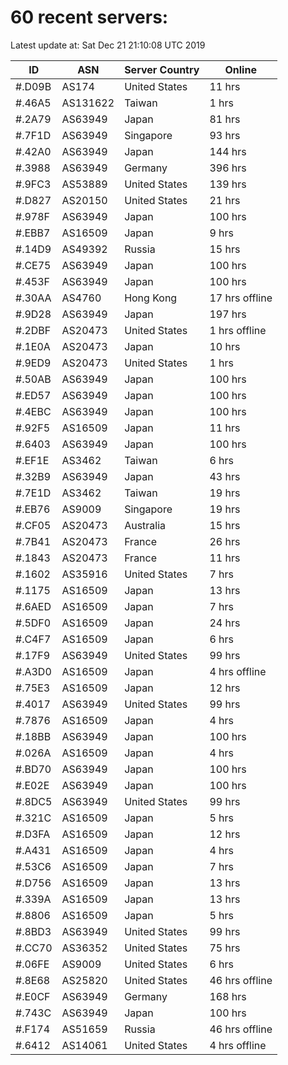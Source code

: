 # 60 recent servers:

Latest update at: Sat Dec 21 21:10:08 UTC 2019

| ID | ASN | Server Country | Online |
| -- | --- | -------------- | ------ |
| #.D09B | AS174 | United States | 11 hrs |
| #.46A5 | AS131622 | Taiwan | 1 hrs |
| #.2A79 | AS63949 | Japan | 81 hrs |
| #.7F1D | AS63949 | Singapore | 93 hrs |
| #.42A0 | AS63949 | Japan | 144 hrs |
| #.3988 | AS63949 | Germany | 396 hrs |
| #.9FC3 | AS53889 | United States | 139 hrs |
| #.D827 | AS20150 | United States | 21 hrs |
| #.978F | AS63949 | Japan | 100 hrs |
| #.EBB7 | AS16509 | Japan | 9 hrs |
| #.14D9 | AS49392 | Russia | 15 hrs |
| #.CE75 | AS63949 | Japan | 100 hrs |
| #.453F | AS63949 | Japan | 100 hrs |
| #.30AA | AS4760 | Hong Kong | 17 hrs offline |
| #.9D28 | AS63949 | Japan | 197 hrs |
| #.2DBF | AS20473 | United States | 1 hrs offline |
| #.1E0A | AS20473 | Japan | 10 hrs |
| #.9ED9 | AS20473 | United States | 1 hrs |
| #.50AB | AS63949 | Japan | 100 hrs |
| #.ED57 | AS63949 | Japan | 100 hrs |
| #.4EBC | AS63949 | Japan | 100 hrs |
| #.92F5 | AS16509 | Japan | 11 hrs |
| #.6403 | AS63949 | Japan | 100 hrs |
| #.EF1E | AS3462 | Taiwan | 6 hrs |
| #.32B9 | AS63949 | Japan | 43 hrs |
| #.7E1D | AS3462 | Taiwan | 19 hrs |
| #.EB76 | AS9009 | Singapore | 19 hrs |
| #.CF05 | AS20473 | Australia | 15 hrs |
| #.7B41 | AS20473 | France | 26 hrs |
| #.1843 | AS20473 | France | 11 hrs |
| #.1602 | AS35916 | United States | 7 hrs |
| #.1175 | AS16509 | Japan | 13 hrs |
| #.6AED | AS16509 | Japan | 7 hrs |
| #.5DF0 | AS16509 | Japan | 24 hrs |
| #.C4F7 | AS16509 | Japan | 6 hrs |
| #.17F9 | AS63949 | United States | 99 hrs |
| #.A3D0 | AS16509 | Japan | 4 hrs offline |
| #.75E3 | AS16509 | Japan | 12 hrs |
| #.4017 | AS63949 | United States | 99 hrs |
| #.7876 | AS16509 | Japan | 4 hrs |
| #.18BB | AS63949 | Japan | 100 hrs |
| #.026A | AS16509 | Japan | 4 hrs |
| #.BD70 | AS63949 | Japan | 100 hrs |
| #.E02E | AS63949 | Japan | 100 hrs |
| #.8DC5 | AS63949 | United States | 99 hrs |
| #.321C | AS16509 | Japan | 5 hrs |
| #.D3FA | AS16509 | Japan | 12 hrs |
| #.A431 | AS16509 | Japan | 4 hrs |
| #.53C6 | AS16509 | Japan | 7 hrs |
| #.D756 | AS16509 | Japan | 13 hrs |
| #.339A | AS16509 | Japan | 13 hrs |
| #.8806 | AS16509 | Japan | 5 hrs |
| #.8BD3 | AS63949 | United States | 99 hrs |
| #.CC70 | AS36352 | United States | 75 hrs |
| #.06FE | AS9009 | United States | 6 hrs |
| #.8E68 | AS25820 | United States | 46 hrs offline |
| #.E0CF | AS63949 | Germany | 168 hrs |
| #.743C | AS63949 | Japan | 100 hrs |
| #.F174 | AS51659 | Russia | 46 hrs offline |
| #.6412 | AS14061 | United States | 4 hrs offline |


